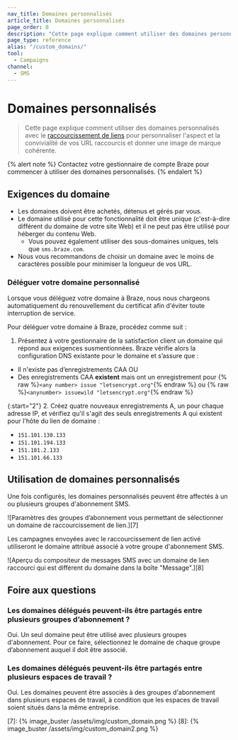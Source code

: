 ```yaml
---
nav_title: Domaines personnalisés
article_title: Domaines personnalisés
page_order: 0
description: "Cette page explique comment utiliser des domaines personnalisés avec le raccourcissement de liens pour personnaliser l'aspect et la convivialité de vos URL raccourcis."
page_type: reference
alias: "/custom_domains/"
tool:
  - Campaigns
channel:
  - SMS
---
```


# Domaines personnalisés

> Cette page explique comment utiliser des domaines personnalisés avec le [raccourcissement de liens]({{site.baseurl}}/user_guide/message_building_by_channel/sms/campaign/link_shortening/) pour personnaliser l'aspect et la convivialité de vos URL raccourcis et donner une image de marque cohérente. 

{% alert note %}
Contactez votre gestionnaire de compte Braze pour commencer à utiliser des domaines personnalisés.
{% endalert %}

## Exigences du domaine

- Les domaines doivent être achetés, détenus et gérés par vous.
- Le domaine utilisé pour cette fonctionnalité doit être unique (c'est-à-dire différent du domaine de votre site Web) et il ne peut pas être utilisé pour héberger du contenu Web.
  - Vous pouvez également utiliser des sous-domaines uniques, tels que `sms.braze.com`.
- Nous vous recommandons de choisir un domaine avec le moins de caractères possible pour minimiser la longueur de vos URL.

### Déléguer votre domaine personnalisé

Lorsque vous déléguez votre domaine à Braze, nous nous chargeons automatiquement du renouvellement du certificat afin d'éviter toute interruption de service. 

Pour déléguer votre domaine à Braze, procédez comme suit : 

1. Présentez à votre gestionnaire de la satisfaction client un domaine qui répond aux exigences susmentionnées. Braze vérifie alors la configuration DNS existante pour le domaine et s’assure que :

- Il n'existe pas d’enregistrements CAA OU
- Des enregistrements CAA **existent** mais ont un enregistrement pour {% raw %}`<any number> issue "letsencrypt.org"`{% endraw %} ou {% raw %}`<anynumber> issuewild "letsencrypt.org"`{% endraw %}

{:start="2"}
2\. Créez quatre nouveaux enregistrements A, un pour chaque adresse IP, et vérifiez qu'il s'agit des seuls enregistrements A qui existent pour l'hôte du lien de domaine :
- `151.101.130.133`
- `151.101.194.133`
- `151.101.2.133`
- `151.101.66.133`

## Utilisation de domaines personnalisés

Une fois configurés, les domaines personnalisés peuvent être affectés à un ou plusieurs groupes d'abonnement SMS. 

![Paramètres des groupes d’abonnement vous permettant de sélectionner un domaine de raccourcissement de lien.][7]

Les campagnes envoyées avec le raccourcissement de lien activé utiliseront le domaine attribué associé à votre groupe d'abonnement SMS.

![Aperçu du compositeur de messages SMS avec un domaine de lien raccourci qui est différent du domaine dans la boîte "Message".][8]

## Foire aux questions

### Les domaines délégués peuvent-ils être partagés entre plusieurs groupes d’abonnement ?

Oui. Un seul domaine peut être utilisé avec plusieurs groupes d'abonnement. Pour ce faire, sélectionnez le domaine de chaque groupe d’abonnement auquel il doit être associé.

### Les domaines délégués peuvent-ils être partagés entre plusieurs espaces de travail ?

Oui. Les domaines peuvent être associés à des groupes d'abonnement dans plusieurs espaces de travail, à condition que les espaces de travail soient situés dans la même entreprise.

[7]: {% image_buster /assets/img/custom_domain.png %}
[8]: {% image_buster /assets/img/custom_domain2.png %} 

